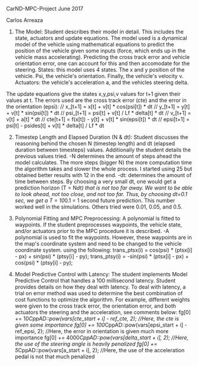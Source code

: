 CarND-MPC-Project
June 2017

Carlos Arreaza

1) The Model: Student describes their model in detail. This includes the state, actuators and update equations.
The model used is a dynamical model of the vehicle using mathematical equations to predict the position of the vehicle given some inputs (force, which ends up in the vehicle mass accelerating). Predicting the cross track error and vehicle orientation error, one can account for this and then accomodate for the steering.
States: this model uses 4 states. The x and y position of the vehicle. Psi, the vehicle's orientation. Finally, the vehicle's velocity v.
Actuators: the vehicle's acceleration a, and the vehicles steering delta. 

The update equations give the states x,y,psi,v values for t+1 given their values at t. The errors used are the cross track error (cte) and the error in the orientation (epsi):
            // x_[t+1] = x[t] + v[t] * cos(psi[t]) * dt
            // y_[t+1] = y[t] + v[t] * sin(psi[t]) * dt
            // psi_[t+1] = psi[t] + v[t] / Lf * delta[t] * dt
            // v_[t+1] = v[t] + a[t] * dt
            // cte[t+1] = f(x[t]) - y[t] + v[t] * sin(epsi[t]) * dt
            // epsi[t+1] = psi[t] - psides[t] + v[t] * delta[t] / Lf * dt


2) Timestep Length and Elapsed Duration (N & dt): Student discusses the reasoning behind the chosen N (timestep length) and dt (elapsed duration between timesteps) values. Additionally the student details the previous values tried.
-N determines the amount of steps ahead the model calculates. The more steps (bigger N) the more computation time the algorithm takes and slower the whole process. I started using 25 but obtained better results with 12 in the end.
-dt: determines the amount of time between steps. By choosing a very small dt, one would get a prediction horizon (T = N*dt) that is not too far away. We want to be able to look ahead, not too close, and not too far. Thus, by choosing dt=0.1 sec, we get a T = 10*0.1 = 1 second future prediction. This number worked well in the simulations. Others tried were 0.01, 0.05, and 0.5.

3) Polynomial Fitting and MPC Preprocessing: A polynomial is fitted to waypoints. If the student preprocesses waypoints, the vehicle state, and/or actuators prior to the MPC procedure it is described.
-A polynomial is used to fit the waypoints. However, these waypoints are in the map's coordinate system and need to be changed to the vehicle coordinate system. using the following:
                        trans_ptsx(i) =   cos(psi) * (ptsx[i] - px) + sin(psi) * (ptsy[i] - py);
                        trans_ptsy(i) =  -sin(psi) * (ptsx[i] - px) + cos(psi) * (ptsy[i] - py);

4) Model Predictive Control with Latency: The student implements Model Predictive Control that handles a 100 millisecond latency. Student provides details on how they deal with latency.
To deal with latency, a trial on error method was used to determine the best combination of cost functions to optimize the algorithm. For example, different weights were given to the cross track error, the orientation error, and both actuators the steering and the acceleration, see comments below:
            fg[0] += 10*CppAD::pow(vars[cte_start + i] - ref_cte, 2); //Here, the cte is given some importance
            fg[0] += 100*CppAD::pow(vars[epsi_start + i] - ref_epsi, 2); //Here, the error in orientation is given much more importance
            fg[0] += 4000*CppAD::pow(vars[delta_start + i], 2); //Here, the use of the steering angle is heavily penalized
            fg[0] += 5*CppAD::pow(vars[a_start + i], 2); //Here, the use of the acceleration pedal is not that much penalized

